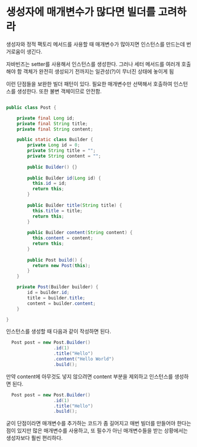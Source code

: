 # 생성자에 매개변수가 많다면 빌더를 고려하라

생성자와 정적 팩토리 메서드를 사용할 때 매개변수가 많아지면 인스턴스를 만드는데 번거로움이 생긴다.

자바빈즈는 setter를 사용해서 인스턴스를 생성한다. 그러나 세터 메서드를 여러개 호출해야 함
객체가 완전히 생성되기 전까지는 일관성(?)이 무너진 상태에 놓이게 됨

이런 단점들을 보완한 빌더 패턴이 있다.
필요한 매개변수만 선택해서 호출하여 인스턴스를 생성한다.
또한 불변 객체이므로 안전함.

```java

public class Post {

    private final Long id;
    private final String title;
    private final String content;

    public static class Builder {
        private Long id = 0;
        private String title = "";
        private String content = "";
  
        public Builder() {}
  
        public Builder id(Long id) {
          this.id = id;
          return this;
        }
  
        public Builder title(String title) {
          this.title = title;
          return this;
        }
        
        public Builder content(String content) {
          this.content = content;
          return this;
        }
  
        public Post build() {
          return new Post(this);
        }
    }

    private Post(Builder builder) {
        id = builder.id;
        title = builder.title;
        content = builder.content;
    }

}

```

인스턴스를 생성할 때 다음과 같이 작성하면 된다.

```java
  Post post = new Post.Builder()
                  .id(1)
                  .title("Hello")
                  .content("Hello World")
                  .build();
```

만약 content에 아무것도 넣지 않으려면 content 부분을 제외하고 인스턴스를 생성하면 된다.

```java
  Post post = new Post.Builder()
                  .id(1)
                  .title("Hello")
                  .build();
```

굳이 단점이라면 매개변수를 추가하는 코드가 좀 길어지고 매번 빌더를 만들어야 한다는 점이 있지만
많은 매개변수를 사용하고, 또 필수가 아닌 매개변수들을 받는 상황에서는 생성자보다 훨씬 편리하다.
